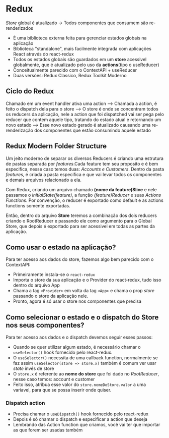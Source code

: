 # Redux

_Store_ global é atualizado -> Todos componentes que consumem são re-renderizados

- É uma biblioteca externa feita para gerenciar estados globais na aplicação
- Biblioteca "standalone", mais facilmente integrada com aplicações React através do react-redux
- Todos os estados globais são guardados em um **store** acessivel globalmente, que é atualizado pelo uso da **actions**(tipo o useReducer)
- Conceitualmente parecido com o ContextAPI + useReducer
- Duas versões: Redux Classico, Redux Toolkit Moderno

## Ciclo do Redux

Chamado em um event handler ativa uma action -->
Chamada a action, é feito o dispatch dela para o store -->
O store é onde se concentram todos os reducers da aplicação, nele a action que foi dispatched vai ser pega pelo reducer que contem aquele tipo, tratando do estado atual e retornando um novo estado -->
Esse novo estado gerado é atualizado causando uma re-renderização dos componentes que estão consumindo aquele estado

## Redux Modern Folder Structure

Um jeito moderno de separar os diversos Reducers é criando uma estrutura de pastas separada por _features_.Cada feature tem seu proposito e é bem especifica, nesse caso temos duas: _Accounts e Customers_. Dentro da pasta _features_, é criada a pasta especifica e que vai levar todos os componentes e demais arquivos relacionado a ela.

Com Redux, criando um arquivo chamado **(nome da feature)Slice** e nele passamos o _initialState(feature)_, a função _(feature)Reducer_ e suas _Actions Functions_.
Por convenção, o reducer é exportado como default e as actions functions somente exportadas.

Então, dentro do arquivo **Store** teremos a combinação dos dois reducers criando o RootReducer e passando ele como argumento para o Global Store, que depois é exportado para ser acessivel em todas as partes da aplicação.

## Como usar o estado na aplicação?

Para ter acesso aos dados do store, fazemos algo bem parecido com o ContextAPI:

- Primeiramente instala-se o `react-redux`
- Importa o store da sua aplicação e o Provider do react-redux, tudo isso dentro do arquivo App
- Chama a tag `<Provider>` em volta da tag `<App>` e chama o prop _store_ passando o store da aplicação nele.
- Pronto, agora é só usar o store nos componentes que precisa

## Como selecionar o estado e o dispatch do Store nos seus componentes?

Para ter acesso aos dados e o dispatch devemos seguir esses passos:

- Quando se quer utilizar algum estado, é necessário chamar o `useSelector()` hook fornecido pelo react-redux.
- O `useSelector()` necessita de uma callback function, normalmente se faz assim `useSelector(store => store.x)` também é comum ver usar _state_ invés de store
- O `store.x` é referente ao **nome do store** que foi dado no _RootReducer_, nesse caso temos: account e customer
- Feito isso, atribua esse valor do `store.nomeDoStore.valor` a uma variavel, para que se possa inserir onde quiser.

### Dispatch action

- Precisa chamar o `useDispatch()` hook fornecido pelo react-redux
- Depois é só chamar o dispatch e especificar a action que deseja
- Lembrando das Action function que criamos, você vai ter que importar as que forem ser usadas também
